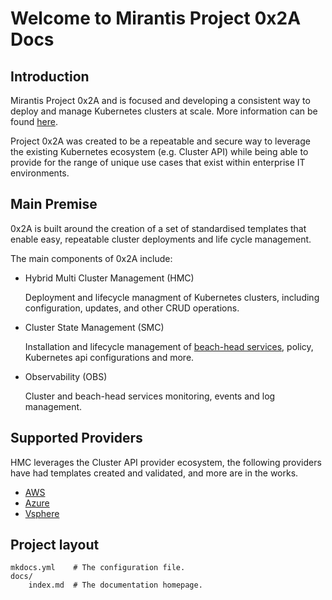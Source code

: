 # Welcome to Mirantis Project 0x2A Docs

## Introduction

Mirantis Project 0x2A and is focused and developing a consistent way to deploy 
and manage Kubernetes clusters at scale. More information can be found [here](./introduction.md).

Project 0x2A was created to be a repeatable and secure way to leverage the existing
Kubernetes ecosystem (e.g. Cluster API) while being able to provide for the range of
unique use cases that exist within enterprise IT environments. 

## Main Premise

0x2A is built around the creation of a set of standardised templates that enable 
easy, repeatable cluster deployments and life cycle management. 

The main components of 0x2A include:

 * Hybrid Multi Cluster Management (HMC)
   
    Deployment and lifecycle managment of Kubernetes clusters, including configuration, updates, and other CRUD operations.

 * Cluster State Management (SMC)

    Installation and lifecycle management of [beach-head services](glossary.md#beach-head-services), policy, Kubernetes api configurations and more.

 * Observability (OBS)

    Cluster and beach-head services monitoring, events and log management.

## Supported Providers

HMC leverages the Cluster API provider ecosystem, the following providers have 
had templates created and validated, and more are in the works.

 * [AWS](./aws/main.md)
 * [Azure](./azure/main.md)
 * [Vsphere](./vsphere/main.md)

## Project layout

    mkdocs.yml    # The configuration file.
    docs/
        index.md  # The documentation homepage.
        
